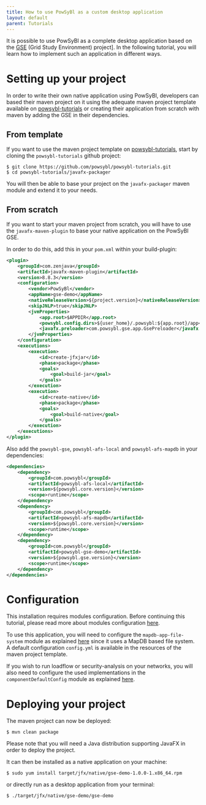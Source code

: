 ```yaml
---
title: How to use PowSyBl as a custom desktop application
layout: default
parent: Tutorials
---
```


It is possible to use PowSyBl as a complete desktop application based on the [GSE](https://github.com/powsybl/powsybl-gse)
(Grid Study  Environment) project]. In the following tutorial, you will learn how to
implement such an application in different ways.

# Setting up your project

In order to write their own native application using PowSyBl, developers can based
their maven project on it using the adequate maven project template available on
[powsybl-tutorials](https://github.com/powsybl/powsybl-tutorials) or creating their
application from scratch with maven by adding the GSE in their dependencies.

## From template

If you want to use the maven project template on [powsybl-tutorials](https://github.com/powsybl/powsybl-tutorials),
start by cloning the `powsybl-tutorials` github project:
```
$ git clone https://github.com/powsybl/powsybl-tutorials.git
$ cd powsybl-tutorials/javafx-packager
```

You will then be able to base your project on the `javafx-packager` maven module and extend it to your
needs.

## From scratch

If you want to start your maven project from scratch, you will have to use the `javafx-maven-plugin` to base your native
application on the PowSyBl GSE.

In order to do this, add this in your `pom.xml` within your build-plugin:
```xml
<plugin>
    <groupId>com.zenjava</groupId>
    <artifactId>javafx-maven-plugin</artifactId>
    <version>8.8.3</version>
    <configuration>
        <vendor>PowSyBl</vendor>
        <appName>gse-demo</appName>
        <nativeReleaseVersion>${project.version}</nativeReleaseVersion>
        <skipJNLP>true</skipJNLP>
        <jvmProperties>
            <app.root>$APPDIR</app.root>
            <powsybl.config.dirs>${user_home}/.powsybl:${app.root}/app</powsybl.config.dirs>
            <javafx.preloader>com.powsybl.gse.app.GsePreloader</javafx.preloader>
        </jvmProperties>
    </configuration>
    <executions>
        <execution>
            <id>create-jfxjar</id>
            <phase>package</phase>
            <goals>
                <goal>build-jar</goal>
            </goals>
        </execution>
        <execution>
            <id>create-native</id>
            <phase>package</phase>
            <goals>
                <goal>build-native</goal>
            </goals>
        </execution>
    </executions>
</plugin>
```

Also add the `powsybl-gse`, `powsybl-afs-local` and `powsybl-afs-mapdb` in your dependencies:
```xml
<dependencies>
    <dependency>
        <groupId>com.powsybl</groupId>
        <artifactId>powsybl-afs-local</artifactId>
        <version>${powsybl.core.version}</version>
        <scope>runtime</scope>
    </dependency>
    <dependency>
        <groupId>com.powsybl</groupId>
        <artifactId>powsybl-afs-mapdb</artifactId>
        <version>${powsybl.core.version}</version>
        <scope>runtime</scope>
    </dependency>
    <dependency>
        <groupId>com.powsybl</groupId>
        <artifactId>powsybl-gse-demo</artifactId>
        <version>${powsybl.gse.version}</version>
        <scope>runtime</scope>
    </dependency>
</dependencies>
```

# Configuration

This installation requires modules configuration. Before continuing this tutorial,
please read more about modules configuration [here](../configuration/modules/index.md).

To use this application, you will need to configure the `mapdb-app-file-system` module as explained 
[here](../configuration/modules/mapdb-app-file-system.md) since it uses a MapDB based file system. A default configuration
`config.yml` is available in the resources of the maven project template.

If you wish to run loadflow or security-analysis on your networks, you will also need to configure the used implementations
in the `componentDefaultConfig` module as explained [here](../configuration/modules/componentDefaultConfig.md).

# Deploying your project

The maven project can now be deployed:
``` 
$ mvn clean package
```
Please note that you will need a Java distribution supporting JavaFX in order to deploy the project.

It can then be installed as a native application on your machine:
``` 
$ sudo yum install target/jfx/native/gse-demo-1.0.0-1.x86_64.rpm
```
or directly run as a desktop application from your terminal:
``` 
$ ./target/jfx/native/gse-demo/gse-demo
```
